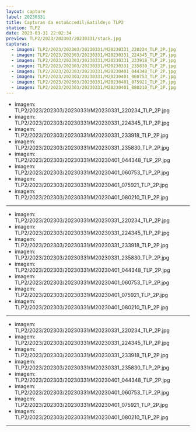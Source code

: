 ```yaml
---
layout: capture
label: 20230331
title: Capturas da esta&ccedil;&atilde;o TLP2
station: TLP2
date: 2023-03-31 22:02:34
preview: TLP2/2023/202303/20230331/stack.jpg
capturas:
  - imagem: TLP2/2023/202303/20230331/M20230331_220234_TLP_2P.jpg
  - imagem: TLP2/2023/202303/20230331/M20230331_224345_TLP_2P.jpg
  - imagem: TLP2/2023/202303/20230331/M20230331_233918_TLP_2P.jpg
  - imagem: TLP2/2023/202303/20230331/M20230331_235830_TLP_2P.jpg
  - imagem: TLP2/2023/202303/20230331/M20230401_044348_TLP_2P.jpg
  - imagem: TLP2/2023/202303/20230331/M20230401_060753_TLP_2P.jpg
  - imagem: TLP2/2023/202303/20230331/M20230401_075921_TLP_2P.jpg
  - imagem: TLP2/2023/202303/20230331/M20230401_080210_TLP_2P.jpg
---
```

  - imagem: TLP2/2023/202303/20230331/M20230331_220234_TLP_2P.jpg
  - imagem: TLP2/2023/202303/20230331/M20230331_224345_TLP_2P.jpg
  - imagem: TLP2/2023/202303/20230331/M20230331_233918_TLP_2P.jpg
  - imagem: TLP2/2023/202303/20230331/M20230331_235830_TLP_2P.jpg
  - imagem: TLP2/2023/202303/20230331/M20230401_044348_TLP_2P.jpg
  - imagem: TLP2/2023/202303/20230331/M20230401_060753_TLP_2P.jpg
  - imagem: TLP2/2023/202303/20230331/M20230401_075921_TLP_2P.jpg
  - imagem: TLP2/2023/202303/20230331/M20230401_080210_TLP_2P.jpg
---
  - imagem: TLP2/2023/202303/20230331/M20230331_220234_TLP_2P.jpg
  - imagem: TLP2/2023/202303/20230331/M20230331_224345_TLP_2P.jpg
  - imagem: TLP2/2023/202303/20230331/M20230331_233918_TLP_2P.jpg
  - imagem: TLP2/2023/202303/20230331/M20230331_235830_TLP_2P.jpg
  - imagem: TLP2/2023/202303/20230331/M20230401_044348_TLP_2P.jpg
  - imagem: TLP2/2023/202303/20230331/M20230401_060753_TLP_2P.jpg
  - imagem: TLP2/2023/202303/20230331/M20230401_075921_TLP_2P.jpg
  - imagem: TLP2/2023/202303/20230331/M20230401_080210_TLP_2P.jpg
---
  - imagem: TLP2/2023/202303/20230331/M20230331_220234_TLP_2P.jpg
  - imagem: TLP2/2023/202303/20230331/M20230331_224345_TLP_2P.jpg
  - imagem: TLP2/2023/202303/20230331/M20230331_233918_TLP_2P.jpg
  - imagem: TLP2/2023/202303/20230331/M20230331_235830_TLP_2P.jpg
  - imagem: TLP2/2023/202303/20230331/M20230401_044348_TLP_2P.jpg
  - imagem: TLP2/2023/202303/20230331/M20230401_060753_TLP_2P.jpg
  - imagem: TLP2/2023/202303/20230331/M20230401_075921_TLP_2P.jpg
  - imagem: TLP2/2023/202303/20230331/M20230401_080210_TLP_2P.jpg
---
